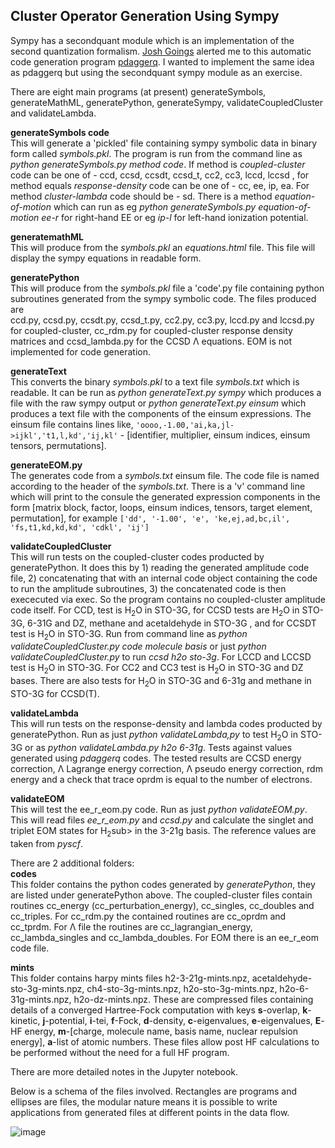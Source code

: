 ## Cluster Operator Generation Using Sympy
Sympy has a secondquant module which is an implementation of the second quantization formalism. [Josh Goings](https://github.com/jjgoings) alerted me to this automatic code generation program [pdaggerq](https://github.com/edeprince3/pdaggerq). I wanted to implement the same idea as pdaggerq but using the secondquant sympy module as an exercise.

There are eight main programs (at present) generateSymbols, generateMathML, generatePython, generateSympy, validateCoupledCluster and validateLambda.

**generateSymbols code**\
This will generate a 'pickled' file containing sympy symbolic data in binary form called *symbols.pkl*. The program is run from the command line as *python generateSymbols.py method code*. If method is *coupled-cluster* code can be one of - ccd, ccsd, ccsdt, ccsd_t, cc2, cc3, lccd, lccsd , for method equals *response-density* code can be one of - cc, ee, ip, ea. For method *cluster-lambda* code should be - sd. There is a method *equation-of-motion* which can run as eg *python generateSymbols.py equation-of-motion ee-r* for right-hand EE or eg *ip-l* for left-hand ionization potential. 

**generatemathML**\
This will produce from the *symbols.pkl* an *equations.html* file. This file will display the sympy equations in readable form.

**generatePython**\
This will produce from the *symbols.pkl* file a 'code'.py file containing python subroutines generated from the sympy symbolic code. The files produced are\
ccd.py, ccsd.py, ccsdt.py, ccsd_t.py, cc2.py, cc3.py, lccd.py and lccsd.py for coupled-cluster, cc_rdm.py for coupled-cluster response density matrices and ccsd_lambda.py for the CCSD &Lambda; equations. EOM is not implemented for code generation.

**generateText**\
This converts the binary *symbols.pkl* to a text file *symbols.txt* which is readable. It can be run as *python generateText.py sympy* which produces a file with the raw sympy output or *python generateText.py einsum* which produces a text file with the components of the einsum expressions. The einsum file contains lines like, ```'oooo,-1.00,'ai,ka,jl->ijkl','t1,l,kd','ij,kl'``` - [identifier, multiplier, einsum indices, einsum tensors, permutations].

**generateEOM.py**\
The generates code from a *symbols.txt* einsum file. The code file is named according to the header of the *symbols.txt*. There is a 'v' command line which will print to the consule the generated expression components in the form \[matrix block, factor, loops, einsum indices, tensors, target element, permutation\], for example ```['dd', '-1.00', 'e', 'ke,ej,ad,bc,il', 'fs,t1,kd,kd,kd', 'cdkl', 'ij']```

**validateCoupledCluster**\
This will run tests on the coupled-cluster codes producted by generatePython. It does this by 1) reading the generated amplitude code file, 2) concatenating that with an internal code object containing the code to run the amplitude subroutines, 3) the concatenated code is then exececuted via exec. So the program contains no coupled-cluster amplitude code itself. For CCD, test is H<sub>2</sub>O in STO-3G, for CCSD tests are H<sub>2</sub>O in STO-3G, 6-31G and DZ, methane and acetaldehyde in STO-3G ,  and for CCSDT test is H<sub>2</sub>O in STO-3G. Run from command line as *python validateCoupledCluster.py code molecule basis* or just *python validateCoupledCluster.py* to run *ccsd h2o sto-3g*. For LCCD and LCCSD test is H<sub>2</sub>O in STO-3G. For CC2 and CC3 test is H<sub>2</sub>O in STO-3G and DZ bases. There are also tests for H<sub>2</sub>O in STO-3G and 6-31g and methane in STO-3G for CCSD(T).

**validateLambda**\
This will run tests on the response-density and lambda codes producted by generatePython. Run as just *python validateLambda,py* to test  H<sub>2</sub>O in STO-3G or as *python validateLambda.py h2o 6-31g*. Tests against values generated using *pdaggerq* codes. The tested results are CCSD energy correction, &Lambda; Lagrange energy correction, &Lambda; pseudo energy correction, rdm energy and a check that trace oprdm is equal to the number of electrons. 

**validateEOM**\
This will test the ee_r_eom.py code. Run as just *python validateEOM.py*. This will read files *ee_r_eom.py* and *ccsd.py* and calculate the singlet and triplet EOM states for H<sub>2</sub>sub> in the 3-21g basis. The reference values are taken from *pyscf*.

There are 2 additional folders:\
**codes**\
This folder contains the python codes generated by *generatePython*, they are listed under generatePython above. The coupled-cluster files contain routines cc_energy (cc_perturbation_energy), cc_singles, cc_doubles and cc_triples. For cc_rdm.py the contained routines are cc_oprdm and cc_tprdm. For &Lambda; file the routines are cc_lagrangian_energy, cc_lambda_singles and cc_lambda_doubles. For EOM there is an ee_r_eom code file.

**mints**\
This folder contains harpy mints files h2-3-21g-mints.npz, acetaldehyde-sto-3g-mints.npz, ch4-sto-3g-mints.npz, h2o-sto-3g-mints.npz, h2o-6-31g-mints.npz, h2o-dz-mints.npz. These are compressed files containing details of a converged Hartree-Fock computation with keys **s**-overlap, **k**-kinetic, **j**-potential, **i**-tei, **f**-Fock, **d**-density, **c**-eigenvalues, **e**-eigenvalues, **E**-HF energy, **m**-[charge, molecule name, basis name, nuclear repulsion energy], **a**-list of atomic numbers.
These files allow post HF calculations to be performed without the need for a full HF program.

There are more detailed notes in the Jupyter notebook.

Below is a schema of the files involved. Rectangles are programs and ellipses are files, the modular nature means it is possible to write applications from generated files at different points in the data flow.

![image](https://user-images.githubusercontent.com/73105740/129344492-2e5e4092-135e-405d-8d12-d41f10b6feda.png)
